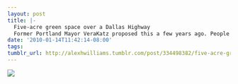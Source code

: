 ```yaml
---
layout: post
title: |-
  Five-acre green space over a Dallas Highway
  Former Portland Mayor VeraKatz proposed this a few years ago. People thought she was nuts. Turns out it’s a pretty good idea.
date: '2010-01-14T11:42:14-08:00'
tags: 
tumblr_url: http://alexhwilliams.tumblr.com/post/334498382/five-acre-green-space-over-a-dallas-highway
---
```

<img src="http://www.tumblr.com/photo/1280/alexhwilliams/334498382/1/tumblr_kw95eeuiUE1qz5a5a"/>
